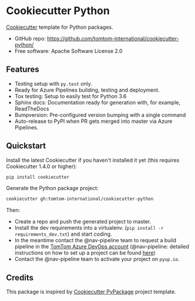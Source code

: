 # Cookiecutter Python

[Cookiecutter](https://github.com/audreyr/cookiecutter) template for Python packages.

* GitHub repo: https://github.com/tomtom-international/cookiecutter-python/
* Free software: Apache Software License 2.0

## Features

* Testing setup with ``py.test`` only.
* Ready for Azure Pipelines building, testing and deployment.
* Tox testing: Setup to easily test for Python 3.6
* Sphinx docs: Documentation ready for generation with, for example, ReadTheDocs
* Bumpversion: Pre-configured version bumping with a single command
* Auto-release to PyPI when PR gets merged into master via Azure Pipelines.

## Quickstart

Install the latest Cookiecutter if you haven't installed it yet (this requires Cookiecutter 1.4.0 or higher):

```bash
pip install cookiecutter
```

Generate the Python package project:

```bash
cookiecutter gh:tomtom-international/cookiecutter-python
```

Then:

* Create a repo and push the generated project to master.
* Install the dev requirements into a virtualenv. (``pip install -r requirements_dev.txt``) and start coding.
* In the meantime contact the @nav-pipeline team to request a build pipeline in the [TomTom Azure DevOps account](https://dev.azure.com/tomtomweb/GitHub-TomTom-International/_build) (@nav-pipeline: detailed instructions on how to set up a project can be found [here](https://github.com/tomtom-international/azure-pipeline-templates/blob/master/README.md))
* Contact the @nav-pipeline team to activate your project on `pyup.io`.

## Credits

This package is inspired by [Cookiecutter PyPackage](https://github.com/audreyr/cookiecutter-pypackage/) project template.
